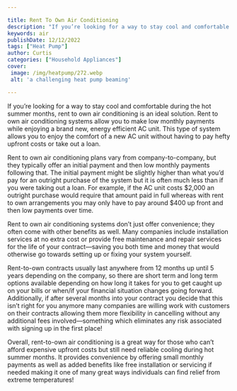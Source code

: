 ```yaml
---

title: Rent To Own Air Conditioning
description: "If you’re looking for a way to stay cool and comfortable during the hot summer months, rent to own air conditioning is an ideal so...learn more about it now"
keywords: air
publishDate: 12/12/2022
tags: ["Heat Pump"]
author: Curtis
categories: ["Household Appliances"]
cover: 
 image: /img/heatpump/272.webp
 alt: 'a challenging heat pump beaming'

---
```


If you’re looking for a way to stay cool and comfortable during the hot summer months, rent to own air conditioning is an ideal solution. Rent to own air conditioning systems allow you to make low monthly payments while enjoying a brand new, energy efficient AC unit. This type of system allows you to enjoy the comfort of a new AC unit without having to pay hefty upfront costs or take out a loan. 

Rent to own air conditioning plans vary from company-to-company, but they typically offer an initial payment and then low monthly payments following that. The initial payment might be slightly higher than what you’d pay for an outright purchase of the system but it is often much less than if you were taking out a loan. For example, if the AC unit costs $2,000 an outright purchase would require that amount paid in full whereas with rent to own arrangements you may only have to pay around $400 up front and then low payments over time. 

Rent to own air conditioning systems don’t just offer convenience; they often come with other benefits as well. Many companies include installation services at no extra cost or provide free maintenance and repair services for the life of your contract—saving you both time and money that would otherwise go towards setting up or fixing your system yourself. 

Rent-to-own contracts usually last anywhere from 12 months up until 5 years depending on the company, so there are short term and long term options available depending on how long it takes for you to get caught up on your bills or when/if your financial situation changes going forward. Additionally, if after several months into your contract you decide that this isn’t right for you anymore many companies are willing work with customers on their contracts allowing them more flexibility in cancelling without any additional fees involved—something which eliminates any risk associated with signing up in the first place! 

Overall, rent-to-own air conditioning is a great way for those who can’t afford expensive upfront costs but still need reliable cooling during hot summer months. It provides convenience by offering small monthly payments as well as added benefits like free installation or servicing if needed making it one of many great ways individuals can find relief from extreme temperatures!
